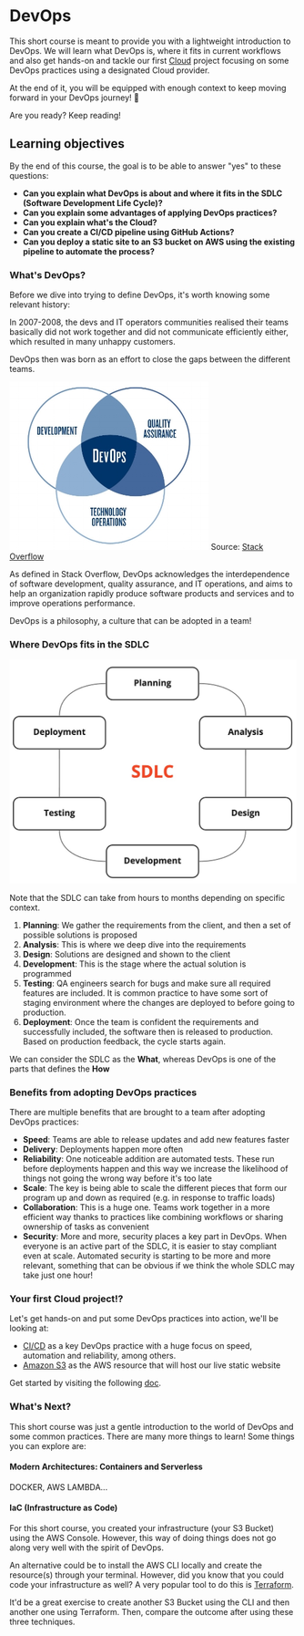 # DevOps

This short course is meant to provide you with a lightweight introduction to DevOps. We will learn what DevOps is, where it fits in current workflows and also get hands-on and tackle our first [Cloud](https://aws.amazon.com/what-is-cloud-computing/) project focusing on some DevOps practices using a designated Cloud provider.

At the end of it, you will be equipped with enough context to keep moving forward in your DevOps journey! :crystal_ball:

Are you ready? Keep reading!

## Learning objectives

By the end of this course, the goal is to be able to answer "yes" to these questions:

* **Can you explain what DevOps is about and where it fits in the SDLC (Software Development Life Cycle)?**
* **Can you explain some advantages of applying DevOps practices?**
* **Can you explain what's the Cloud?**
* **Can you create a CI/CD pipeline using GitHub Actions?**
* **Can you deploy a static site to an S3 bucket on AWS using the existing pipeline to automate the process?**

### What's DevOps?

Before we dive into trying to define DevOps, it's worth knowing some relevant history:

In 2007-2008, the devs and IT operators communities realised their teams basically did not work together and did not communicate efficiently either, which resulted in many unhappy customers.

DevOps then was born as an effort to close the gaps between the different teams.

![DevOps](assets/devops-diagram.jpeg?raw=true "DevOps Diagram from Stack Overflow")
Source: [Stack Overflow](https://stackoverflow.com/tags/devops/info)

As defined in Stack Overflow, DevOps acknowledges the interdependence of software development, quality assurance, and IT operations, and aims to help an organization rapidly produce software products and services and to improve operations performance.

DevOps is a philosophy, a culture that can be adopted in a team!


### Where DevOps fits in the SDLC

![SDLC](assets/sdlc.jpg?raw=true "Software Development Life Cycle Diagram")

Note that the SDLC can take from hours to months depending on specific context.

1. **Planning**: We gather the requirements from the client, and then a set of possible solutions is proposed
2. **Analysis**: This is where we deep dive into the requirements
3. **Design**: Solutions are designed and shown to the client
4. **Development**: This is the stage where the actual solution is programmed
5. **Testing**: QA engineers search for bugs and make sure all required features are included. It is common practice to have some sort of staging environment where the changes are deployed to before going to production.
6. **Deployment**: Once the team is confident the requirements and successfully included, the software then is released to production. Based on production feedback, the cycle starts again.

We can consider the SDLC as the **What**, whereas DevOps is one of the parts that defines the **How**


### Benefits from adopting DevOps practices

There are multiple benefits that are brought to a team after adopting DevOps practices:
- **Speed**: Teams are able to release updates and add new features faster
- **Delivery**: Deployments happen more often
- **Reliability**: One noticeable addition are automated tests. These run before deployments happen and this way we increase the likelihood of things not going the wrong way before it's too late
- **Scale**: The key is being able to scale the different pieces that form our program up and down as required (e.g. in response to traffic loads)
- **Collaboration**: This is a huge one. Teams work together in a more efficient way thanks to practices like combining workflows or sharing ownership of tasks as convenient
- **Security**: More and more, security places a key part in DevOps. When everyone is an active part of the SDLC, it is easier to stay compliant even at scale. Automated security is starting to be more and more relevant, something that can be obvious if we think the whole SDLC may take just one hour!


### Your first Cloud project!?

Let's get hands-on and put some DevOps practices into action, we'll be looking at:
- [CI/CD](https://opensource.com/article/18/8/what-cicd) as a key DevOps practice with a huge focus on speed, automation and reliability, among others.
- [Amazon S3](https://aws.amazon.com/s3/) as the AWS resource that will host our live static website

Get started by visiting the following [doc](https://github.com/makersacademy/course/blob/devops-jh/devops/hello_cloud_world.md).

### What's Next?

This short course was just a gentle introduction to the world of DevOps and some common practices. There are many more things to learn! Some things you can explore are:

#### Modern Architectures: Containers and Serverless

DOCKER, AWS LAMBDA...

#### IaC (Infrastructure as Code)

For this short course, you created your infrastructure (your S3 Bucket) using the AWS Console. However, this way of doing things does not go along very well with the spirit of DevOps.

An alternative could be to install the AWS CLI locally and create the resource(s) through your terminal. However, did you know that you could code your infrastructure as well? A very popular tool to do this is [Terraform](https://www.terraform.io/).

It'd be a great exercise to create another S3 Bucket using the CLI and then another one using Terraform. Then, compare the outcome after using these three techniques.
